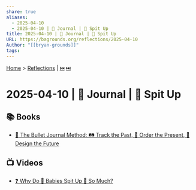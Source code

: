 ```yaml
---
share: true
aliases:
  - 2025-04-10
  - 2025-04-10 | 📓 Journal | 🍼 Spit Up
title: 2025-04-10 | 📓 Journal | 🍼 Spit Up
URL: https://bagrounds.org/reflections/2025-04-10
Author: "[[bryan-grounds]]"
tags: 
---
```

[Home](../index.md) > [Reflections](./index.md) | [⏮️](./2025-04-09.md) [⏭️](./2025-04-11.md)  
# 2025-04-10 | 📓 Journal | 🍼 Spit Up  
## 📚 Books  
* [📒 The Bullet Journal Method: 🛤️ Track the Past, 🧮 Order the Present, 🎨 Design the Future](../books/the-bullet-journal-method.md)  
  
## 📺 Videos  
* [❓ Why Do 👶 Babies Spit Up 🍼 So Much?](../videos/why-do-babies-spit-up-so-much.md)  
